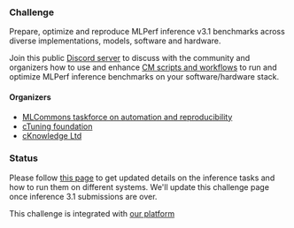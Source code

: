 ### Challenge

Prepare, optimize and reproduce MLPerf inference v3.1 benchmarks across diverse implementations, models, software and hardware.

Join this public [Discord server](https://discord.gg/JjWNWXKxwT) to discuss with the community and organizers
how to use and enhance [CM scripts and workflows](https://github.com/mlcommons/ck/blob/master/docs/README.md) 
to run and optimize MLPerf inference benchmarks on your software/hardware stack.

#### Organizers

* [MLCommons taskforce on automation and reproducibility](https://cKnowledge.org/mlcommons-taskforce)
* [cTuning foundation](https://cTuning.org)
* [cKnowledge Ltd](https://cKnowledge.org)

### Status

Please follow [this page](https://github.com/ctuning/mlcommons-ck/tree/master/docs/mlperf/inference) to get updated details on the inference tasks and how to run them on different systems. We'll update this challenge page once inference 3.1 submissions are over. 

This challenge is integrated with [our platform](https://github.com/ctuning/mlcommons-ck/tree/master/platform)
